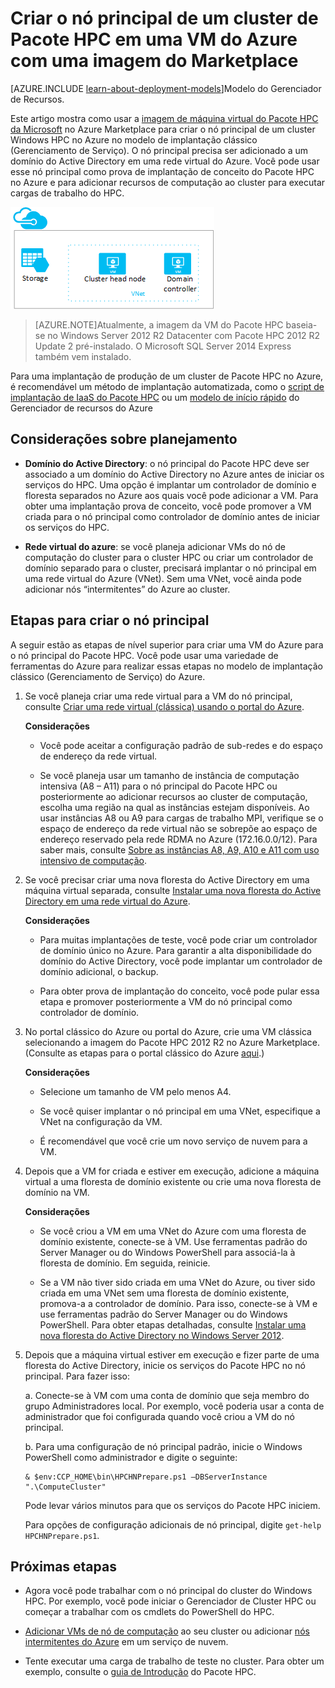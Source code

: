 <properties
 pageTitle="Criar um nó principal do Pacote HPC em uma VM do Azure | Microsoft Azure"
 description="Saiba como usar o portal clássico do Azure e o modelo clássico de implantação para criar um nó principal do Pacote HPC da Microsoft em uma VM do Azure."
 services="virtual-machines"
 documentationCenter=""
 authors="dlepow"
 manager="timlt"
 editor=""
 tags="azure-service-management,hpc-pack"/>
<tags
ms.service="virtual-machines"
 ms.devlang="na"
 ms.topic="article"
 ms.tgt_pltfrm="vm-multiple"
 ms.workload="big-compute"
 ms.date="09/28/2015"
 ms.author="danlep"/>

# Criar o nó principal de um cluster de Pacote HPC em uma VM do Azure com uma imagem do Marketplace

[AZURE.INCLUDE [learn-about-deployment-models](../../includes/learn-about-deployment-models-classic-include.md)]Modelo do Gerenciador de Recursos.


Este artigo mostra como usar a [imagem de máquina virtual do Pacote HPC da Microsoft](https://azure.microsoft.com/marketplace/partners/microsoft/hpcpack2012r2onwindowsserver2012r2/) no Azure Marketplace para criar o nó principal de um cluster Windows HPC no Azure no modelo de implantação clássico (Gerenciamento de Serviço). O nó principal precisa ser adicionado a um domínio do Active Directory em uma rede virtual do Azure. Você pode usar esse nó principal como prova de implantação de conceito do Pacote HPC no Azure e para adicionar recursos de computação ao cluster para executar cargas de trabalho do HPC.


![Nó principal do Pacote HPC][headnode]

>[AZURE.NOTE]Atualmente, a imagem da VM do Pacote HPC baseia-se no Windows Server 2012 R2 Datacenter com Pacote HPC 2012 R2 Update 2 pré-instalado. O Microsoft SQL Server 2014 Express também vem instalado.


Para uma implantação de produção de um cluster de Pacote HPC no Azure, é recomendável um método de implantação automatizada, como o [script de implantação de IaaS do Pacote HPC](virtual-machines-hpcpack-cluster-powershell-script.md) ou um [modelo de início rápido](https://azure.microsoft.com/documentation/templates/) do Gerenciador de recursos do Azure

## Considerações sobre planejamento

* **Domínio do Active Directory**: o nó principal do Pacote HPC deve ser associado a um domínio do Active Directory no Azure antes de iniciar os serviços do HPC. Uma opção é implantar um controlador de domínio e floresta separados no Azure aos quais você pode adicionar a VM. Para obter uma implantação prova de conceito, você pode promover a VM criada para o nó principal como controlador de domínio antes de iniciar os serviços do HPC.

* **Rede virtual do azure**: se você planeja adicionar VMs do nó de computação do cluster para o cluster HPC ou criar um controlador de domínio separado para o cluster, precisará implantar o nó principal em uma rede virtual do Azure (VNet). Sem uma VNet, você ainda pode adicionar nós “intermitentes” do Azure ao cluster.

## Etapas para criar o nó principal

A seguir estão as etapas de nível superior para criar uma VM do Azure para o nó principal do Pacote HPC. Você pode usar uma variedade de ferramentas do Azure para realizar essas etapas no modelo de implantação clássico (Gerenciamento de Serviço) do Azure.


1. Se você planeja criar uma rede virtual para a VM do nó principal, consulte [Criar uma rede virtual (clássica) usando o portal do Azure](../virtual-networks/virtual-networks-create-vnet-classic-pportal.md).

    **Considerações**

    * Você pode aceitar a configuração padrão de sub-redes e do espaço de endereço da rede virtual.

    * Se você planeja usar um tamanho de instância de computação intensiva (A8 – A11) para o nó principal do Pacote HPC ou posteriormente ao adicionar recursos ao cluster de computação, escolha uma região na qual as instâncias estejam disponíveis. Ao usar instâncias A8 ou A9 para cargas de trabalho MPI, verifique se o espaço de endereço da rede virtual não se sobrepõe ao espaço de endereço reservado pela rede RDMA no Azure (172.16.0.0/12). Para saber mais, consulte [Sobre as instâncias A8, A9, A10 e A11 com uso intensivo de computação](virtual-machines-a8-a9-a10-a11-specs.md).

2. Se você precisar criar uma nova floresta do Active Directory em uma máquina virtual separada, consulte [Instalar uma nova floresta do Active Directory em uma rede virtual do Azure](../active-directory/active-directory-new-forest-virtual-machine.md).

    **Considerações**

    * Para muitas implantações de teste, você pode criar um controlador de domínio único no Azure. Para garantir a alta disponibilidade do domínio do Active Directory, você pode implantar um controlador de domínio adicional, o backup.

    * Para obter prova de implantação do conceito, você pode pular essa etapa e promover posteriormente a VM do nó principal como controlador de domínio.

3. No portal clássico do Azure ou portal do Azure, crie uma VM clássica selecionando a imagem do Pacote HPC 2012 R2 no Azure Marketplace. (Consulte as etapas para o portal clássico do Azure [aqui](virtual-machines-windows-tutorial-classic-portal.md).)

    **Considerações**

    * Selecione um tamanho de VM pelo menos A4.

    * Se você quiser implantar o nó principal em uma VNet, especifique a VNet na configuração da VM.

    * É recomendável que você crie um novo serviço de nuvem para a VM.

4. Depois que a VM for criada e estiver em execução, adicione a máquina virtual a uma floresta de domínio existente ou crie uma nova floresta de domínio na VM.

    **Considerações**

    * Se você criou a VM em uma VNet do Azure com uma floresta de domínio existente, conecte-se à VM. Use ferramentas padrão do Server Manager ou do Windows PowerShell para associá-la à floresta de domínio. Em seguida, reinicie.

    * Se a VM não tiver sido criada em uma VNet do Azure, ou tiver sido criada em uma VNet sem uma floresta de domínio existente, promova-a a controlador de domínio. Para isso, conecte-se à VM e use ferramentas padrão do Server Manager ou do Windows PowerShell. Para obter etapas detalhadas, consulte [Instalar uma nova floresta do Active Directory no Windows Server 2012](https://technet.microsoft.com/library/jj574166.aspx).

5. Depois que a máquina virtual estiver em execução e fizer parte de uma floresta do Active Directory, inicie os serviços do Pacote HPC no nó principal. Para fazer isso:

    a. Conecte-se à VM com uma conta de domínio que seja membro do grupo Administradores local. Por exemplo, você poderia usar a conta de administrador que foi configurada quando você criou a VM do nó principal.

    b. Para uma configuração de nó principal padrão, inicie o Windows PowerShell como administrador e digite o seguinte:

    ```
    & $env:CCP_HOME\bin\HPCHNPrepare.ps1 –DBServerInstance ".\ComputeCluster"
    ```

    Pode levar vários minutos para que os serviços do Pacote HPC iniciem.

    Para opções de configuração adicionais de nó principal, digite `get-help HPCHNPrepare.ps1`.


## Próximas etapas

* Agora você pode trabalhar com o nó principal do cluster do Windows HPC. Por exemplo, você pode iniciar o Gerenciador de Cluster HPC ou começar a trabalhar com os cmdlets do PowerShell do HPC.

* [Adicionar VMs de nó de computação](virtual-machines-hpcpack-cluster-node-manage.md) ao seu cluster ou adicionar [nós intermitentes do Azure](virtual-machines-hpcpack-cluster-node-burst.md) em um serviço de nuvem.

* Tente executar uma carga de trabalho de teste no cluster. Para obter um exemplo, consulte o [guia de Introdução](https://technet.microsoft.com/library/jj884144) do Pacote HPC.

<!--Image references-->
[headnode]: ./media/virtual-machines-hpcpack-cluster-headnode/headnode.png

<!---HONumber=AcomDC_1203_2015-->
